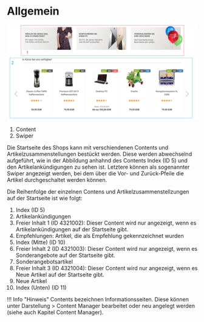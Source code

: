 # Allgemein 

![](Bilder/Abb011_ShopbereichSwiper_.png "Allgemeiner Shop-Bereich")

1.  Content
2.  Swiper

Die Startseite des Shops kann mit verschiendenen Contents und Artikelzusammenstellungen bestückt werden. Diese werden abwechselnd aufgeführt, wie in der Abbildung anhahnd des Contents Index \(ID 5\) und den Artikelankündigungen zu sehen ist. Letztere können als sogenannter Swiper angezeigt werden, bei dem über die Vor- und Zurück-Pfeile die Artikel durchgeschaltet werden können.

Die Reihenfolge der einzelnen Contens und Artikelzusammenstellzungen auf der Startseite ist wie folgt:

1.  Index \(ID 5\)
2.  Artikelankündigungen
3.  Freier Inhalt 1 \(ID 4321002\): Dieser Content wird nur angezeigt, wenn es Artikelankündigungen auf der Startseite gibt.
4.  Empfehlungen: Artikel, die als Empfehlung gekennzeichnet wurden
5.  Index \(Mitte\) \(ID 10\)
6.  Freier Inhalt 2 \(ID 4321003\): Dieser Content wird nur angezeigt, wenn es Sonderangebote auf der Startseite gibt.
7.  Sonderangebotsartikel
8.  Freier Inhalt 3 \(ID 4321004\): Dieser Content wird nur angezeigt, wenn es Neue Artikel auf der Startseite gibt.
9.  Neue Artikel
10. Index \(Unten\) \(ID 11\)

!!! Info "Hinweis"
	 Contents bezeichnen Informationsseiten. Diese können unter Darstellung \> Content Manager bearbeitet oder neu angelegt werden \(siehe auch Kapitel Content Manager\).



